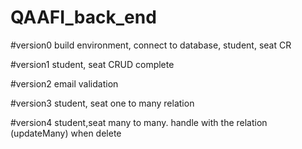 # QAAFI_back_end

#version0 build environment, connect to database, student, seat CR

#version1 student, seat CRUD complete

#version2 email validation

#version3 student, seat one to many relation

#version4 student,seat many to many. handle with the relation (updateMany) when delete
